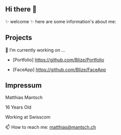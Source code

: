 ## Hi there 👋


✨ welcome ✨ here are some information's about me: 

## Projects  
  
🔭 I’m currently working on ...

 - [Portfolio] https://github.com/Blize/Portfolio
  
 - [FaceApp] https://github.com/Blize/FaceApp
  
## Impressum

Matthias Mantsch

16 Years Old

Working at Swisscom

📫 How to reach me: matthias@mantsch.ch


